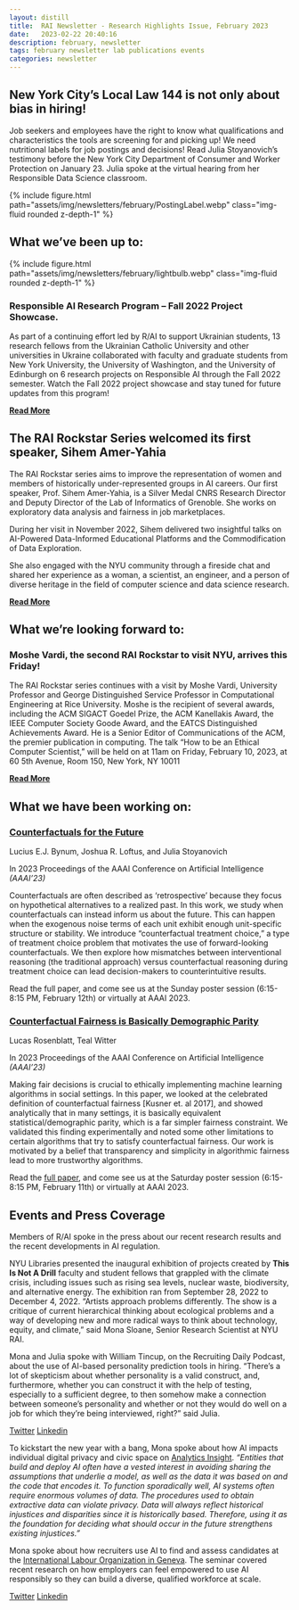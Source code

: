 ```yaml
---
layout: distill
title:  RAI Newsletter - Research Highlights Issue, February 2023
date:   2023-02-22 20:40:16
description: february, newsletter
tags: february newsletter lab publications events
categories: newsletter
---
```


## New York City’s Local Law 144 is not only about bias in hiring!
Job seekers and employees have the right to know what qualifications and characteristics the tools are screening for and picking up! We need nutritional labels for job postings and decisions!  Read Julia Stoyanovich’s testimony before the New York City Department of Consumer and Worker Protection on January 23.  Julia spoke at the virtual hearing from her Responsible Data Science classroom.

<div class="row mt-3">
    <div class="col-sm mt-3 mt-md-0">
        {% include figure.html path="assets/img/newsletters/february/PostingLabel.webp" class="img-fluid rounded z-depth-1" %}
    </div>
</div>


## What we’ve been up to:

<div class="row mt-3">
    <div class="col-sm mt-3 mt-md-0">
        {% include figure.html path="assets/img/newsletters/february/lightbulb.webp" class="img-fluid rounded z-depth-1" %}
    </div>
</div>

### Responsible AI Research Program – Fall 2022 Project Showcase. 
As part of a continuing effort led by R/AI to support Ukrainian students, 13 research fellows from the Ukrainian Catholic University and other universities in Ukraine collaborated with faculty and graduate students from New York University, the University of Washington, and the University of Edinburgh on 6 research projects on Responsible AI through the Fall 2022 semester.  Watch the Fall 2022 project showcase and stay tuned for future updates from this program!

[**Read More**](link)

## The RAI Rockstar Series welcomed its first speaker, Sihem Amer-Yahia
The RAI Rockstar series aims to improve the representation of women and members of historically under-represented groups in AI careers.   Our first speaker, Prof. Sihem Amer-Yahia, is a Silver Medal CNRS Research Director and Deputy Director of the Lab of Informatics of Grenoble. She works on exploratory data analysis and fairness in job marketplaces.

During her visit in November 2022, Sihem delivered two insightful talks on AI-Powered Data-Informed Educational Platforms and the Commodification of Data Exploration.

She also engaged with the NYU community through a fireside chat and shared her experience as a woman, a scientist, an engineer, and a person of diverse heritage in the field of computer science and data science research. 

[**Read More**](link)

## What we’re looking forward to:
### Moshe Vardi, the second RAI Rockstar to visit NYU, arrives this Friday!
The RAI Rockstar series continues with a visit by Moshe Vardi, University Professor and George Distinguished Service Professor in Computational Engineering at Rice University. Moshe is the recipient of several awards, including the ACM SIGACT Goedel Prize, the ACM Kanellakis Award, the IEEE Computer Society Goode Award, and the EATCS Distinguished Achievements Award. He is a Senior Editor of Communications of the ACM, the premier publication in computing. The talk “How to be an Ethical Computer Scientist,” will be held on at 11am on Friday, February 10, 2023, at 60 5th Avenue, Room 150, New York, NY 10011

[**Read More**](link)

## What we have been working on:

### [Counterfactuals for the Future](https://arxiv.org/pdf/2212.03974.pdf)

Lucius E.J. Bynum, Joshua R. Loftus, and Julia Stoyanovich

In 2023 Proceedings of the AAAI Conference on Artificial Intelligence *(AAAI’23)*

Counterfactuals are often described as ‘retrospective’ because they focus on hypothetical alternatives to a realized past. In this work, we study when counterfactuals can instead inform us about the future. This can happen when the exogenous noise terms of each unit exhibit enough unit-specific structure or stability. We introduce “counterfactual treatment choice,” a type of treatment choice problem that motivates the use of forward-looking counterfactuals. We then explore how mismatches between interventional reasoning (the traditional approach) versus counterfactual reasoning during treatment choice can lead decision-makers to counterintuitive results.

Read the full paper, and come see us at the Sunday poster session (6:15-8:15 PM, February 12th) or virtually at AAAI 2023.

### [Counterfactual Fairness is Basically Demographic Parity](https://arxiv.org/abs/2208.03843)

Lucas Rosenblatt, Teal Witter

In 2023 Proceedings of the AAAI Conference on Artificial Intelligence *(AAAI’23)*

Making fair decisions is crucial to ethically implementing machine learning algorithms in social settings. In this paper, we looked at the celebrated definition of counterfactual fairness [Kusner et. al 2017], and showed analytically that in many settings, it is basically equivalent statistical/demographic parity, which is a far simpler fairness constraint. We validated this finding experimentally and noted some other limitations to certain algorithms that try to satisfy counterfactual fairness. Our work is motivated by a belief that transparency and simplicity in algorithmic fairness lead to more trustworthy algorithms.

Read the [full paper](https://arxiv.org/abs/2208.03843), and come see us at the Saturday poster session (6:15-8:15 PM, February 11th) or virtually at AAAI 2023.

## Events and Press Coverage

Members of R/AI spoke in the press about our recent research results and the recent developments in AI regulation.  

NYU Libraries presented the inaugural exhibition of projects created by **This Is Not A Drill** faculty and student fellows that grappled with the climate crisis, including issues such as rising sea levels, nuclear waste, biodiversity, and alternative energy. The exhibition ran from September 28, 2022 to December 4, 2022. “Artists approach problems differently. The show is a critique of current hierarchical thinking about ecological problems and a way of developing new and more radical ways to think about technology, equity, and climate,” said Mona Sloane, Senior Research Scientist at NYU RAI. 

Mona and Julia spoke with William Tincup, on the Recruiting Daily Podcast, about the use of AI-based personality prediction tools in hiring. “There’s a lot of skepticism about whether personality is a valid construct, and, furthermore, whether you can construct it with the help of testing, especially to a sufficient degree, to then somehow make a connection between someone’s personality and whether or not they would do well on a job for which they’re being interviewed, right?” said Julia.  

[Twitter](https://twitter.com/nyutandon/status/1611115072662683648?s=20&t=aLnPZnnVUis4ti4QubF1ow) [Linkedin](https://www.linkedin.com/feed/update/urn:li:activity:7015337600982941696?utm_source=share&utm_medium=member_desktop)

To kickstart the new year with a bang, Mona spoke about how AI impacts individual digital privacy and civic space on [Analytics Insight](https://www.analyticsinsight.net/artificial-intelligence-impacts-on-individual-digital-privacy-and-civic-space/). *“Entities that build and deploy AI often have a vested interest in avoiding sharing the assumptions that underlie a model, as well as the data it was based on and the code that encodes it. To function sporadically well, AI systems often require enormous volumes of data. The procedures used to obtain extractive data can violate privacy. Data will always reflect historical injustices and disparities since it is historically based. Therefore, using it as the foundation for deciding what should occur in the future strengthens existing injustices.”*

Mona spoke about how recruiters use AI to find and assess candidates at the [International Labour Organization in Geneva](https://www.youtube.com/watch?v=4E6hMdCUyIA). The seminar covered recent research on how employers can feel empowered to use AI responsibly so they can build a diverse, qualified workforce at scale.


[Twitter](https://twitter.com/mona_sloane/status/1612407580554403841?s=20&t=ajoQRqB1hVvfMdo4V_zwEQ) [Linkedin](https://www.linkedin.com/posts/mona-sloane-ph-d-8b512656_gatekeeping-the-labour-market-how-recruiters-activity-7018174505030152192-EJeH?utm_source=share&utm_medium=member_desktop)
